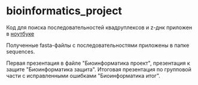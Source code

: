 # bioinformatics_project

Код для поиска последовательностей квадруплексов и z-днк приложен в [ноутбуке](https://colab.research.google.com/drive/11xyD9lwozkd2Qx5BrSy-DyOod0ymqr19?usp=sharing)

Полученные fasta-файлы с последовательностями приложены в папке sequences.

Первая презентация в файле "Биоинформатика проект", презентация к защите "Биоинформатика защита". Итоговая презентация по групповой части с исправленными ошибками "Биоинформатика итог".
